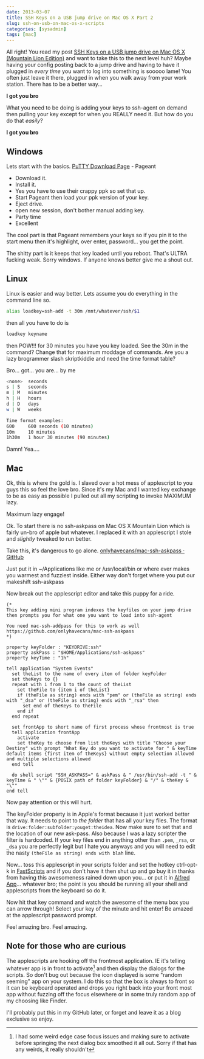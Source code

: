 ```yaml
---
date: 2013-03-07
title: SSH Keys on a USB jump drive on Mac OS X Part 2
slug: ssh-on-usb-on-mac-os-x-scripts
categories: [sysadmin]
tags: [mac]
---
```


All right! You read my post [SSH Keys on a USB jump drive on Mac OS X (Mountain Lion Edition)](http://bunnyman.info/posts/2013/Feb/25/ssh-on-usb-on-mac-os-x/) and want to take this to the next level huh? Maybe having your config posting back to a jump drive and having to have it plugged in _every time_ you want to log into something is sooooo lame! You often just leave it there, plugged in when you walk away from your work station. There has to be a better way…

**I got you bro**

What you need to be doing is adding your keys to ssh-agent on demand then pulling your key except for when you REALLY need it. But how do you do that _easily_?

**I got you bro**

## Windows

Lets start with the basics. [PuTTY Download Page](http://www.chiark.greenend.org.uk/~sgtatham/putty/download.html) - Pageant

- Download it.
- Install it.
- Yes you have to use their crappy ppk so set that up.
- Start Pageant then load your ppk version of your key.
- Eject drive.
- open new session, don't bother manual adding key.
- Party time
- Excellent

The cool part is that Pageant remembers your keys so if you pin it to the start menu then it's highlight, over enter, password… you get the point.

The shitty part is it keeps that key loaded until you reboot. That's ULTRA fucking weak. Sorry windows. If anyone knows better give me a shout out.

## Linux

Linux is easier and way better. Lets assume you do everything in the command line so.

```bash
alias loadkey=ssh-add -t 30m /mnt/whatever/ssh/$1
```

then all you have to do is

```bash
loadkey keyname
```

then POW!!! for 30 minutes you have you key loaded. See the 30m in the command? Change that for maximum moddage of commands. Are you a lazy brogrammer slash skriptkiddie and need the time format table?

Bro… got… you are… by me

```bash
<none>  seconds
s | S   seconds
m | M   minutes
h | H   hours
d | D   days
w | W   weeks

Time format examples:
600     600 seconds (10 minutes)
10m     10 minutes
1h30m   1 hour 30 minutes (90 minutes)
```

Damn! Yea….

## Mac

Ok, this is where the gold is. I slaved over a hot mess of applescript to you guys this so feel the love bro. Since it's my Mac and I wanted key exchange to be as easy as possible I pulled out all my scripting to invoke MAXIMUM lazy.

Maximum lazy engage!

Ok. To start there is no ssh-askpass on Mac OS X Mountain Lion which is fairly un-bro of apple but whatever. I replaced it with an applescript I stole and _slightly_ tweaked to run better.

Take this, it's dangerous to go alone.
[onlyhavecans/mac-ssh-askpass · GitHub](https://github.com/onlyhavecans/mac-ssh-askpass)

Just put it in ~/Applications like me or /usr/local/bin or where ever makes you warmest and fuzziest inside. Either way don't forget where you put our makeshift ssh-askpass

Now break out the applescript editor and take this puppy for a ride.

```applescript
(*
This key adding mini program indexes the keyfiles on your jump drive
then prompts you for what one you want to load into ssh-agent

You need mac-ssh-addpass for this to work as well
https://github.com/onlyhavecans/mac-ssh-askpass
*)

property keyFolder : "KEYDRIVE:ssh"
property askPass : "$HOME/Applications/ssh-askpass"
property keyTime : "1h"

tell application "System Events"
  set theList to the name of every item of folder keyFolder
  set theKeys to {}
  repeat with i from 1 to the count of theList
    set theFile to {item i of theList}
    if (theFile as string) ends with "pem" or (theFile as string) ends with "_dsa" or (theFile as string) ends with "_rsa" then
      set end of theKeys to theFile
    end if
  end repeat

  set frontApp to short name of first process whose frontmost is true
  tell application frontApp
    activate
    set theKey to choose from list theKeys with title "Choose your Destiny" with prompt "What Key do you want to activate for " & keyTime default items {first item of theKeys} without empty selection allowed and multiple selections allowed
  end tell

  do shell script "SSH_ASKPASS=" & askPass & " /usr/bin/ssh-add -t " & keyTime & " \"" & {POSIX path of folder keyFolder} & "/" & theKey & "\""
end tell
```

Now pay attention or this will hurt.

The keyFolder property is in Apple's format because it just worked better that way. It needs to point to _the folder_ that has all your key files. The format is `drive:folder:subfolder:youget:theidea`. Now make sure to set that and the location of our new ask-pass.
Also because I was a lazy scripter the filter is hardcoded. If your key files end in anything other than `.pem`, `_rsa`, or `_dsa` you are perfectly legit but I hate you anyways and you will need to edit the nasty `(theFile as string) ends with blah` line.

Now... toss this applescript in your scripts folder and set the hotkey ctrl-opt-k in [FastScripts](http://www.red-sweater.com/fastscripts/) and if you don't have it then shut up and go buy it in thanks from having this awesomeness rained down upon you… or put it in [Alfred App](http://www.alfredapp.com/)... whatever bro; the point is you should be running all your shell and applescripts from the keyboard so do it.

Now hit that key command and watch the awesome of the menu box you can arrow through! Select your key of the minute and hit enter! Be amazed at the applescript password prompt.

Feel amazing bro. Feel amazing.

## Note for those who are curious

The applescripts are hooking off the frontmost application. IE it's telling whatever app is in front to activate[^ACT] and then display the dialogs for the scripts. So don't bug out because the icon displayed is some "random seeming" app on your system. I do this so that the box is always to front so it can be keyboard operated and drops you right back into your front most app without fuzzing off the focus elsewhere or in some truly random app of my choosing like Finder.

[^ACT]: I had some weird edge case focus issues and making sure to activate before springing the next dialog box smoothed it all out. Sorry if that has any weirds, it really shouldn't

I'll probably put this in my GitHub later, or forget and leave it as a blog exclusive so enjoy.
